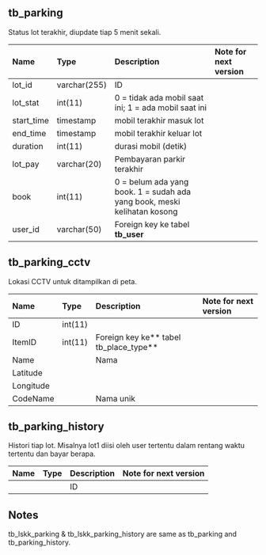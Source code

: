 ## 

## tb\_parking

Status lot terakhir, diupdate tiap 5 menit sekali.

| Name | Type | Description | Note for next version |
| :--- | :--- | :--- | :--- |
| lot\_id | varchar\(255\) | ID |  |
| lot\_stat | int\(11\) | 0 = tidak ada mobil saat ini; 1 = ada mobil saat ini |  |
| start\_time | timestamp | mobil terakhir masuk lot |  |
| end\_time | timestamp | mobil terakhir keluar lot |  |
| duration | int\(11\) | durasi mobil \(detik\) |  |
| lot\_pay | varchar\(20\) | Pembayaran parkir terakhir |  |
| book | int\(11\) | 0 = belum ada yang book. 1 = sudah ada yang book, meski kelihatan kosong |  |
| user\_id | varchar\(50\) | Foreign key ke tabel **tb\_user** |  |

## tb\_parking\_cctv

Lokasi CCTV untuk ditampilkan di peta.

| Name | Type | Description | Note for next version |
| :--- | :--- | :--- | :--- |
| ID | int\(11\) |  |  |
| ItemID | int\(11\) | Foreign key ke** tabel tb\_place\_type** |  |
| Name |  | Nama |  |
| Latitude |  |  |  |
| Longitude |  |  |  |
| CodeName |  | Nama unik |  |

## tb\_parking\_history

Histori tiap lot. Misalnya lot1 diisi oleh user tertentu dalam rentang waktu tertentu dan bayar berapa.

| Name | Type | Description | Note for next version |
| :--- | :--- | :--- | :--- |
|  |  | ID |  |

## Notes

tb\_lskk\_parking & tb\_lskk\_parking\_history are same as tb\_parking and tb\_parking\_history.

